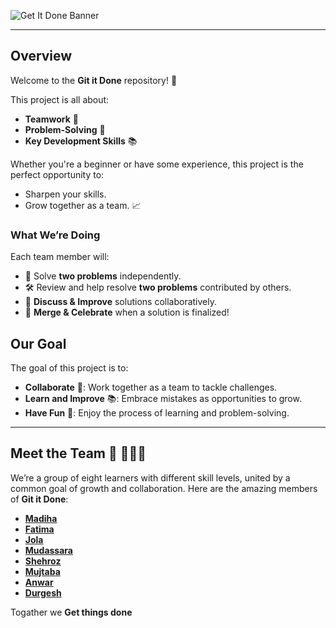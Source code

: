 ![Get It Done Banner](assets/banner.png)

---

## **Overview**

Welcome to the **Git it Done** repository! 🎉

This project is all about:

- **Teamwork** 🤝
- **Problem-Solving** 🧠
- **Key Development Skills** 📚

Whether you're a beginner or have some experience, this project is the perfect
opportunity to:

- Sharpen your skills.
- Grow together as a team. 📈

### **What We’re Doing**

Each team member will:

- 🧩 Solve **two problems** independently.
- 🛠️ Review and help resolve **two problems** contributed by others.
- 💬 **Discuss & Improve** solutions collaboratively.  
- 🎉 **Merge & Celebrate** when a solution is finalized!

## **Our Goal**

The goal of this project is to:

- **Collaborate** 🤝: Work together as a team to tackle challenges.
- **Learn and Improve** 📚: Embrace mistakes as opportunities to grow.
- **Have Fun** 🎉: Enjoy the process of learning and problem-solving.

---

## **Meet the Team** 👭 🧑‍🤝‍🧑

We’re a group of eight learners with different skill levels, united by a common
goal of growth and collaboration. Here are the amazing members of **Git it Done**:

- [**Madiha**](https://github.com/MadiMalik)
- [**Fatima**](https://github.com/fatima-malik99)
- [**Jola**](https://github.com/jola-ds)
- [**Mudassara**](https://github.com/mudassra-taskeen)
- [**Shehroz**](https://github.com/Shahroz657)
- [**Mujtaba**](https://github.com/mojtabafayyaz)
- [**Anwar**](https://github.com/anwar099)
- [**Durgesh**](https://github.com/Durgesh976)

Togather we **Get things done**
